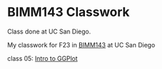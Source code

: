# BIMM143 Classwork
Class done at UC San Diego.

My classwork for F23 in [BIMM143](https://bioboot.github.io/bimm143_F23/) at UC San Diego

 class 05: [Intro to GGPlot](https://github.com/koac2005/BIMM143/blob/main/class05/Class-05.pdf)
